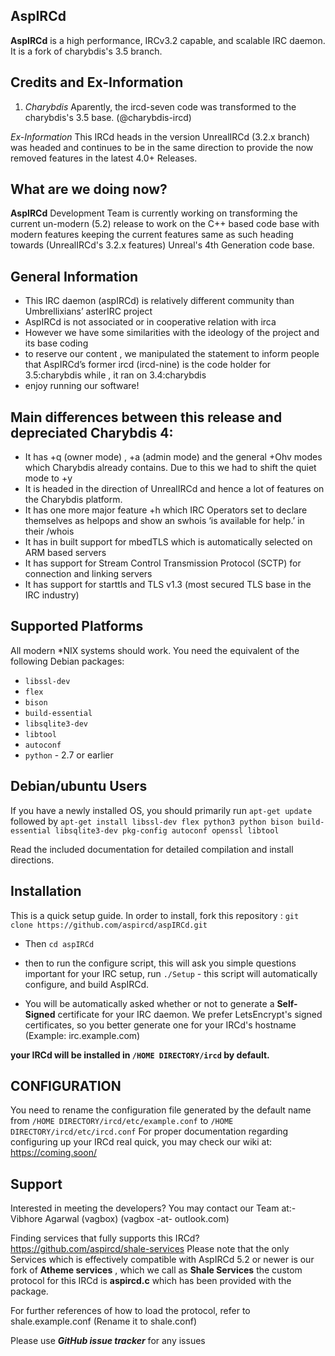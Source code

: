 ## AspIRCd



**AspIRCd** is a high performance, IRCv3.2 capable, and scalable
IRC daemon. It is a fork of charybdis's 3.5 branch.


## Credits and Ex-Information
1. *Charybdis*
Aparently, the ircd-seven code was transformed to the charybdis's 3.5 base. (@charybdis-ircd)

*Ex-Information*
This IRCd heads in the version UnrealIRCd (3.2.x branch) was headed and continues to be in the same direction
to provide the now removed features in the latest 4.0+ Releases.

## What are we doing now?
**AspIRCd** Development Team is currently working on transforming the current un-modern (5.2) release to work on the C++ based code base with
modern features keeping the current features same as such heading towards (UnrealIRCd's 3.2.x features) Unreal's 4th Generation code base.

## General Information
- This IRC daemon (aspIRCd) is relatively different community than Umbrellixians’ asterIRC project
- AspIRCd is not associated or in cooperative relation with irca
- However we have some similarities with the ideology of the project and its base coding
- to reserve our content , we manipulated the statement to inform people that AspIRCd’s former ircd (ircd-nine) is the code holder for 3.5:charybdis
while , it ran on 3.4:charybdis
- enjoy running our software!

## Main differences between this release and depreciated Charybdis 4:
- It has +q (owner mode) , +a (admin mode) and the general +Ohv modes which Charybdis already contains. Due to this we had to shift the quiet mode to +y
- It is headed in the direction of UnrealIRCd and hence a lot of features on the Charybdis platform.
- It has one more major feature +h which IRC Operators set to declare themselves as helpops and show an swhois ‘is available for help.’ in their /whois
- It has in built support for mbedTLS which is automatically selected on ARM based servers
- It has support for Stream Control Transmission Protocol (SCTP) for connection and linking servers
- It has support for starttls and TLS v1.3 (most secured TLS base in the IRC industry)

## Supported Platforms

All modern \*NIX systems should work. You need the equivalent of the following
Debian packages:

 - `libssl-dev`
 - `flex`
 - `bison`
 - `build-essential`
 - `libsqlite3-dev`
 - `libtool`
 - `autoconf`
 - `python` - 2.7 or earlier

 
 ## Debian/ubuntu Users

If you have a newly installed OS, you should primarily run `apt-get update` followed by `apt-get install libssl-dev flex python3 python bison build-essential libsqlite3-dev pkg-config autoconf openssl libtool`

Read the included documentation for detailed compilation and install
directions.
 
 ## Installation
 
 This is a quick setup guide. In order to install, fork this repository : `git clone https://github.com/aspircd/aspIRCd.git`
 
* Then `cd aspIRCd`

* then to run the configure script, this will ask you simple questions important for your IRC setup, run `./Setup` - this script will automatically configure, and build AspIRCd.
* You will be automatically asked whether or not to generate a **Self-Signed** certificate for your IRC daemon. We prefer LetsEncrypt's signed certificates, so you better generate one for your IRCd's hostname (Example: irc.example.com)

**your IRCd will be installed in `/HOME DIRECTORY/ircd` by default.**

## CONFIGURATION

You need to rename the configuration file generated by the default name from `/HOME DIRECTORY/ircd/etc/example.conf` to `/HOME DIRECTORY/ircd/etc/ircd.conf`
For proper documentation regarding configuring up your IRCd real quick, you may check our wiki at: https://coming.soon/

## Support
Interested in meeting the developers?
You may contact our Team at:-
Vibhore Agarwal (vagbox) (vagbox -at- outlook.com)

Finding services that fully supports this IRCd?
https://github.com/aspircd/shale-services
Please note that the only Services which is effectively compatible with AspIRCd 5.2 or newer is our fork of **Atheme services** , which we call as **Shale Services** the custom protocol for this IRCd is **aspircd.c** which has been provided with the package.

For further references of how to load the protocol, refer to shale.example.conf (Rename it to shale.conf)

Please use ***GitHub issue tracker*** for any issues
